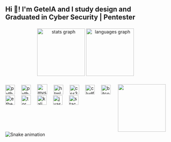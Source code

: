 <h2 align="left">Hi 👋! I'm GeteIA and I study design and Graduated in Cyber Security | Pentester </h2>

###

<div align="center">
  <img src="https://github-readme-stats.vercel.app/api?username=GeteIA&hide_title=false&hide_rank=false&show_icons=true&include_all_commits=true&count_private=true&disable_animations=false&theme=dracula&locale=en&hide_border=false" height="150" alt="stats graph"  />
  
  <img src="https://github-readme-stats.vercel.app/api/top-langs?username=maurodesouza&locale=en&hide_title=false&layout=compact&card_width=320&langs_count=5&theme=dracula&hide_border=false" height="150" alt="languages graph"  />
</div>

###

<img align="right" height="150" src="https://media.tenor.com/whgQwNlVvNkAAAAi/xero-code.gif"  />



<div align="left">
  
  <img src="https://img.shields.io/badge/Python-14354C?style=for-the-badge&logo=python&logoColor=white" height="30" alt="python logo"  />
  <img width="12" />
  <img src="https://img.shields.io/badge/PyCharm-000000.svg?&style=for-the-badge&logo=PyCharm&logoColor=white" height="30" alt="python logo"  />
  <img width="12" />
  <img  src="https://img.shields.io/badge/MySQL-00000F?style=for-the-badge&logo=mysql&logoColor=whiteg" height="32" alt="mysql" />
  <img width="12"/>
  <img src="https://img.shields.io/badge/HTML5-E34F26?style=for-the-badge&logo=html5&logoColor=white" height="30" alt="html5 logo"/>
  <img width="12"/>
  <img src="https://img.shields.io/badge/CSS3-1572B6?style=for-the-badge&logo=css3&logoColor=white" height="30" alt="css3 logo"  />
  <img width="12" />
  <img src="https://img.shields.io/badge/Amazon_AWS-FF9900?style=for-the-badge&logo=amazonaws&logoColor=white" height="30" alt="cludfire">
  <img width="12"/>
  <img src="https://img.shields.io/badge/Bitcoin-000000?style=for-the-badge&logo=bitcoin&logoColor=white" height="30" alt="bitcoin">
  <img width="12"/>
  <img src="https://img.shields.io/badge/Ethereum-3C3C3D?style=for-the-badge&logo=Ethereum&logoColor=white" height="30" alt="etherium">
  <img width="12"/>
  <img src="https://img.shields.io/badge/Tor_Browser-7D4698?style=for-the-badge&logo=Tor-Browser&logoColor=white" height="30" alt="tor browser" />
  <img width="12" />
  <img src="https://img.shields.io/badge/Kali_Linux-557C94?style=for-the-badge&logo=kali-linux&logoColor=white" height="30" alt="kali linux" />
  <img width="12" />
  <img src="https://img.shields.io/badge/JavaScript-F7DF1E?style=for-the-badge&logo=javascript&logoColor=black" height="30" alt="jvascript" />
  <img width="12" />
   <img src="https://img.shields.io/badge/Stack_Overflow-FE7A16?style=for-the-badge&logo=stack-overflow&logoColor=white" height="30" alt="stackoverflow" />
  <img width="12" />
<br>
  
  
  
</div>

###

<br clear="both">

<img src="https://raw.githubusercontent.com/maurodesouza/maurodesouza/output/snake.svg" alt="Snake animation" />

###
